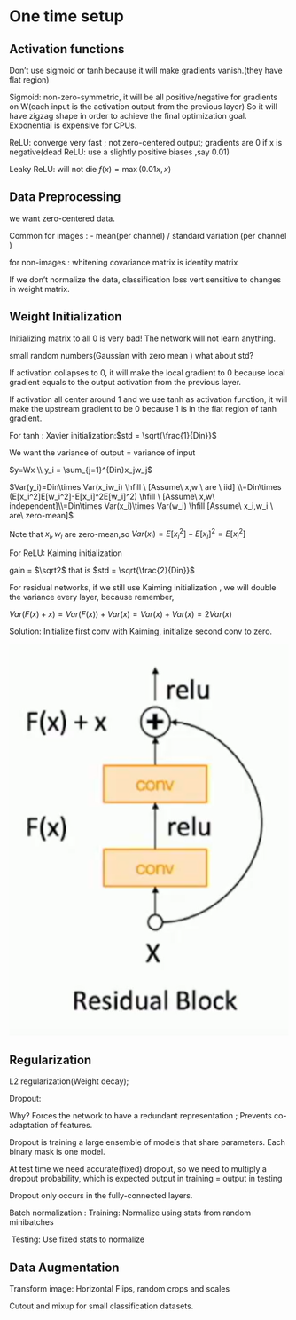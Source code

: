 # One time setup

## Activation functions

Don’t use sigmoid or tanh because it will make gradients vanish.(they have flat region)

Sigmoid: non-zero-symmetric, it will be all positive/negative for gradients on W(each input is the activation output from the previous layer) So it will have zigzag shape in order to achieve the final optimization goal. Exponential is expensive for CPUs.

ReLU: converge very fast ; not zero-centered output; gradients are 0 if x is negative(dead ReLU: use a slightly positive biases ,say 0.01)

Leaky ReLU: will not die $f(x)=\max(0.01x,x)$

## Data Preprocessing

we want zero-centered data.

Common for images : - mean(per channel) / standard variation (per channel )

for non-images : whitening  covariance matrix is identity matrix

If we don’t normalize the data, classification loss vert sensitive to changes in weight matrix.

## Weight Initialization

Initializing matrix to all 0 is very bad! The network will not learn anything.

small random numbers(Gaussian with zero mean ) what about std?

If activation collapses to 0, it will make the local gradient to 0 because local gradient equals to the output activation from the previous layer. 

If activation all center around 1 and we use tanh as activation function, it will make the upstream gradient to be 0 because 1 is in the flat region of tanh gradient.

For tanh : Xavier initialization:$std = \sqrt{\frac{1}{Din}}$

We want the variance of output = variance of input

$y=Wx  \\ y_i = \sum_{j=1}^{Din}x_jw_j$

$Var(y_i)=Din\times Var(x_iw_i) \hfill \ [Assume\  x,w \ are \ iid] \\=Din\times (E[x_i^2]E[w_i^2]-E[x_i]^2E[w_i]^2) \hfill \ [Assume\ x,w\ independent]\\=Din\times Var(x_i)\times Var(w_i) \hfill  [Assume\ x_i,w_i \ are\  zero-mean]$ 

Note that $x_i,w_i$ are zero-mean,so $Var(x_i)=E[x_i^2]-E[x_i]^2=E[x_i^2]$

For ReLU: Kaiming initialization 

gain = $\sqrt2$  that is $std = \sqrt{\frac{2}{Din}}$

For residual networks, if we still use Kaiming initialization , we will double the variance every layer, because remember,

$Var(F(x)+x)=Var(F(x))+Var(x)=Var(x)+Var(x)=2Var(x)$

Solution: Initialize first conv with Kaiming, initialize second conv to zero.

![image-20250404181632626](./TrainingNN.assets/image-20250404181632626.png)

## Regularization

L2 regularization(Weight decay);

Dropout:

Why? Forces the network to have a redundant representation ; Prevents co-adaptation of features.

Dropout is training a large ensemble of models that share parameters. Each binary mask is one model.

At test time we need accurate(fixed) dropout, so we need to multiply a dropout probability, which is expected output in training = output in testing

Dropout only occurs in the fully-connected layers.

Batch normalization : Training: Normalize using stats from random minibatches

​				Testing: Use fixed stats to normalize

## Data Augmentation

Transform image: Horizontal Flips, random crops and scales

Cutout and mixup for small classification datasets.



















